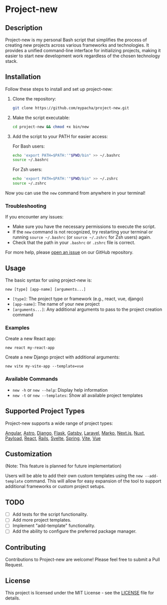 # Project-new

## Description
Project-new is my personal Bash script that simplifies the process of creating new projects across various frameworks and technologies. It provides a unified command-line interface for initializing projects, making it easier to start new development work regardless of the chosen technology stack.

## Installation

Follow these steps to install and set up project-new:

1. Clone the repository:
   ```bash
   git clone https://github.com/eypacha/project-new.git
   ```

2. Make the script executable:
   ```bash
   cd project-new && chmod +x bin/new
   ```

3. Add the script to your PATH for easier access:
   
   For Bash users:
   ```bash
   echo 'export PATH=$PATH:'"$PWD/bin" >> ~/.bashrc
   source ~/.bashrc
   ```
   
   For Zsh users:
   ```bash
   echo 'export PATH=$PATH:'"$PWD/bin" >> ~/.zshrc
   source ~/.zshrc
   ```

Now you can use the `new` command from anywhere in your terminal!

### Troubleshooting

If you encounter any issues:

- Make sure you have the necessary permissions to execute the script.
- If the `new` command is not recognized, try restarting your terminal or running `source ~/.bashrc` (or `source ~/.zshrc` for Zsh users) again.
- Check that the path in your `.bashrc` or `.zshrc` file is correct.

For more help, please [open an issue](https://github.com/eypacha/project-new/issues) on our GitHub repository.

## Usage

The basic syntax for using project-new is:

```
new [type] [app-name] [arguments...]
```

- `[type]`: The project type or framework (e.g., react, vue, django)
- `[app-name]`: The name of your new project
- `[arguments...]`: Any additional arguments to pass to the project creation command

### Examples

Create a new React app:
```
new react my-react-app
```

Create a new Django project with additional arguments:
```
new vite my-vite-app --template=vue
```

### Available Commands

- `new -h` or `new --help`: Display help information
- `new -t` or `new --templates`: Show all available project templates

## Supported Project Types

Project-new supports a wide range of project types:

[Angular](https://angular.io/), [Astro](https://astro.build/), [Django](https://www.djangoproject.com/), [Flask](https://flask.palletsprojects.com/), [Gatsby](https://www.gatsbyjs.com/), [Laravel](https://laravel.com/), [Marko](https://markojs.com/), [Next.js](https://nextjs.org/), [Nuxt](https://nuxtjs.org/), [Payload](https://payloadcms.com/), [React](https://reactjs.org/), [Rails](https://rubyonrails.org/), [Svelte](https://svelte.dev/), [Spring](https://spring.io/), [Vite](https://vitejs.dev/), [Vue](https://vuejs.org/)


## Customization

(Note: This feature is planned for future implementation)

Users will be able to add their own custom templates using the `new --add-template` command. This will allow for easy expansion of the tool to support additional frameworks or custom project setups.

## TODO

- [ ] Add tests for the script functionality.
- [ ] Add more project templates.
- [ ] Implement "add-template" functionality.
- [ ] Add the ability to configure the preferred package manager.

## Contributing

Contributions to Project-new are welcome! Please feel free to submit a Pull Request.

## License

This project is licensed under the MIT License - see the [LICENSE](LICENSE) file for details.